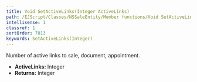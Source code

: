 ```yaml
---
title: Void SetActiveLinks(Integer ActiveLinks)
path: /EJScript/Classes/NSSaleEntity/Member functions/Void SetActiveLinks(Integer p_0)
intellisense: 1
classref: 1
sortOrder: 7013
keywords: SetActiveLinks(Integer)
---
```



Number of active links to sale, document, appointment.



* **ActiveLinks:** Integer
* **Returns:** Integer


